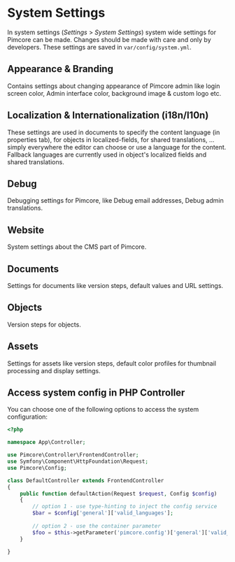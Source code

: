 # System Settings

In system settings (*Settings* > *System Settings*) system wide settings for Pimcore can be made. Changes should 
be made with care and only by developers. 
These settings are saved in `var/config/system.yml`. 


## Appearance & Branding 
Contains settings about changing appearance of Pimcore admin like login screen color, Admin interface color, background image & custom logo etc.

 
## Localization & Internationalization (i18n/l10n) 
These settings are used in documents to specify the content language (in properties tab), for objects in localized-fields, 
for shared translations, ... simply everywhere the editor can choose or use a language for the content.
Fallback languages are currently used in object's localized fields and shared translations.

## Debug

Debugging settings for Pimcore, like Debug email addresses, Debug admin translations.

## Website
System settings about the CMS part of Pimcore.

## Documents
Settings for documents like version steps, default values and URL settings. 


## Objects
Version steps for objects. 


## Assets 
Settings for assets like version steps, default color profiles for thumbnail processing and display settings.

 
## Access system config in PHP Controller
 You can choose one of the following options to access the system configuration:

```php 
<?php

namespace App\Controller;

use Pimcore\Controller\FrontendController;
use Symfony\Component\HttpFoundation\Request;
use Pimcore\Config;

class DefaultController extends FrontendController
{
    public function defaultAction(Request $request, Config $config)
    {
        // option 1 - use type-hinting to inject the config service
        $bar = $config['general']['valid_languages'];
        
        // option 2 - use the container parameter 
        $foo = $this->getParameter('pimcore.config')['general']['valid_languages'];    
    }

}
```
